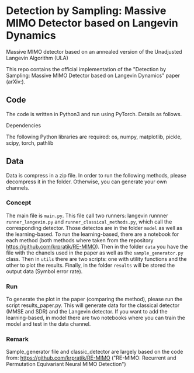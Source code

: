 # Detection by Sampling: Massive MIMO Detector based on Langevin Dynamics

Massive MIMO detector based on an annealed version of the Unadjusted Langevin Algorithm (ULA)

This repo contains the official implementation of the "Detection by Sampling: Massive MIMO Detector based on Langevin Dynamics" paper (arXiv:).

## Code

The code is written in Python3 and run using PyTorch. Details as follows.

Dependencies

The following Python libraries are required: os, numpy, matplotlib, pickle, scipy, torch, pathlib

## Data

Data is compress in a zip file. In order to run the following methods, please decompress it in the folder. Otherwise, you can generate your own channels. 

### Concept

The main file is ```main.py```. This file call two runners: langevin runnner ```runner_langevin.py``` and ```runner_classical_methods.py```, which call the corresponding detector. Those detectos are in the folder ```model``` as well as the learning-based. To run the learning-based, there are a notebook for each method (both methods where taken from the repository https://github.com/krpratik/RE-MIMO). Then in the folder ```data``` you have the file with the chanels used in the paper as well as the ```sample_generator.py``` class. Then in ```utils``` there are two scripts: one with utility functions and the other to plot the results. Finally, in the folder ```results``` will be stored the output data (Symbol error rate).

### Run

To generate the plot in the paper (comparing the method), please run the script results_paper.py. This will generate data for the classical detector (MMSE and SDR) and the Langevin detector. If you want to add the learning-based, in model there are two notebooks where you can train the model and test in the data channel.


### Remark

Sample_generator file and classic_detector are largely based on the code from: https://github.com/krpratik/RE-MIMO ("RE-MIMO: Recurrent and Permutation Equivariant Neural MIMO Detection")
